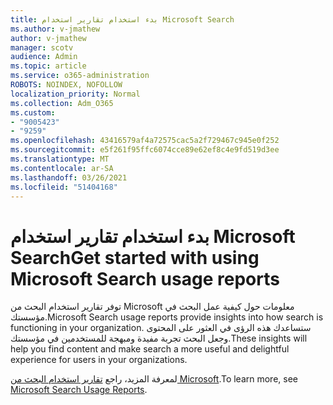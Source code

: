```yaml
---
title: بدء استخدام تقارير استخدام Microsoft Search
ms.author: v-jmathew
author: v-jmathew
manager: scotv
audience: Admin
ms.topic: article
ms.service: o365-administration
ROBOTS: NOINDEX, NOFOLLOW
localization_priority: Normal
ms.collection: Adm_O365
ms.custom:
- "9005423"
- "9259"
ms.openlocfilehash: 43416579af4a72575cac5a2f729467c945e0f252
ms.sourcegitcommit: e5f261f95ffc6074cce89e62ef8c4e9fd519d3ee
ms.translationtype: MT
ms.contentlocale: ar-SA
ms.lasthandoff: 03/26/2021
ms.locfileid: "51404168"
---
```

# <a name="get-started-with-using-microsoft-search-usage-reports"></a><span data-ttu-id="e743e-102">بدء استخدام تقارير استخدام Microsoft Search</span><span class="sxs-lookup"><span data-stu-id="e743e-102">Get started with using Microsoft Search usage reports</span></span>

<span data-ttu-id="e743e-103">توفر تقارير استخدام البحث من Microsoft معلومات حول كيفية عمل البحث في مؤسستك.</span><span class="sxs-lookup"><span data-stu-id="e743e-103">Microsoft Search usage reports provide insights into how search is functioning in your organization.</span></span> <span data-ttu-id="e743e-104">ستساعدك هذه الرؤى في العثور على المحتوى وجعل البحث تجربة مفيدة ومبهجة للمستخدمين في مؤسستك.</span><span class="sxs-lookup"><span data-stu-id="e743e-104">These insights will help you find content and make search a more useful and delightful experience for users in your organizations.</span></span>

<span data-ttu-id="e743e-105">لمعرفة المزيد، راجع [تقارير استخدام البحث من Microsoft](https://go.microsoft.com/fwlink/?linkid=2152048).</span><span class="sxs-lookup"><span data-stu-id="e743e-105">To learn more, see [Microsoft Search Usage Reports](https://go.microsoft.com/fwlink/?linkid=2152048).</span></span>
